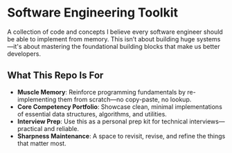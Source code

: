 # Software Engineering Toolkit

A collection of code and concepts I believe every software engineer should be able to implement from memory. This isn’t about building huge systems—it's about mastering the foundational building blocks that make us better developers.

## What This Repo Is For

- **Muscle Memory**: Reinforce programming fundamentals by re-implementing them from scratch—no copy-paste, no lookup.
- **Core Competency Portfolio**: Showcase clean, minimal implementations of essential data structures, algorithms, and utilities.
- **Interview Prep**: Use this as a personal prep kit for technical interviews—practical and reliable.
- **Sharpness Maintenance**: A space to revisit, revise, and refine the things that matter most.

